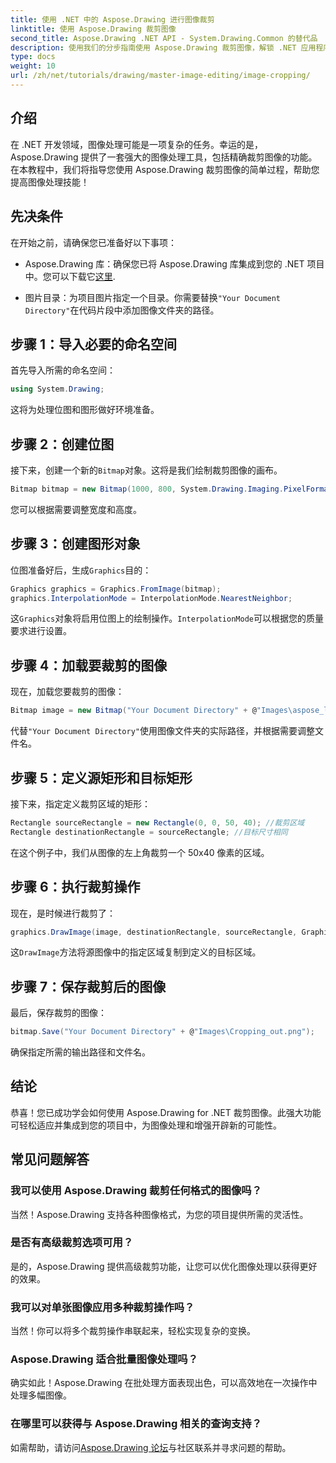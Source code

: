 ```yaml
---
title: 使用 .NET 中的 Aspose.Drawing 进行图像裁剪
linktitle: 使用 Aspose.Drawing 裁剪图像
second_title: Aspose.Drawing .NET API - System.Drawing.Common 的替代品
description: 使用我们的分步指南使用 Aspose.Drawing 裁剪图像，解锁 .NET 应用程序中图像处理的功能。本教程涵盖了您需要了解的所有内容，从创建位图到保存最终裁剪的图像。
type: docs
weight: 10
url: /zh/net/tutorials/drawing/master-image-editing/image-cropping/
---
```

## 介绍

在 .NET 开发领域，图像处理可能是一项复杂的任务。幸运的是，Aspose.Drawing 提供了一套强大的图像处理工具，包括精确裁剪图像的功能。在本教程中，我们将指导您使用 Aspose.Drawing 裁剪图像的简单过程，帮助您提高图像处理技能！

## 先决条件

在开始之前，请确保您已准备好以下事项：

- Aspose.Drawing 库：确保您已将 Aspose.Drawing 库集成到您的 .NET 项目中。您可以下载它[这里](https://releases.aspose.com/drawing/net/).
  
- 图片目录：为项目图片指定一个目录。你需要替换`"Your Document Directory"`在代码片段中添加图像文件夹的路径。

## 步骤 1：导入必要的命名空间

首先导入所需的命名空间：

```csharp
using System.Drawing;
```

这将为处理位图和图形做好环境准备。

## 步骤 2：创建位图

接下来，创建一个新的`Bitmap`对象。这将是我们绘制裁剪图像的画布。

```csharp
Bitmap bitmap = new Bitmap(1000, 800, System.Drawing.Imaging.PixelFormat.Format32bppPArgb);
```

您可以根据需要调整宽度和高度。

## 步骤 3：创建图形对象

位图准备好后，生成`Graphics`目的：

```csharp
Graphics graphics = Graphics.FromImage(bitmap);
graphics.InterpolationMode = InterpolationMode.NearestNeighbor;
```

这`Graphics`对象将启用位图上的绘制操作。`InterpolationMode`可以根据您的质量要求进行设置。

## 步骤 4：加载要裁剪的图像

现在，加载您要裁剪的图像：

```csharp
Bitmap image = new Bitmap("Your Document Directory" + @"Images\aspose_logo.png");
```

代替`"Your Document Directory"`使用图像文件夹的实际路径，并根据需要调整文件名。

## 步骤 5：定义源矩形和目标矩形

接下来，指定定义裁剪区域的矩形：

```csharp
Rectangle sourceRectangle = new Rectangle(0, 0, 50, 40); //裁剪区域
Rectangle destinationRectangle = sourceRectangle; //目标尺寸相同
```

在这个例子中，我们从图像的左上角裁剪一个 50x40 像素的区域。

## 步骤 6：执行裁剪操作

现在，是时候进行裁剪了：

```csharp
graphics.DrawImage(image, destinationRectangle, sourceRectangle, GraphicsUnit.Pixel);
```

这`DrawImage`方法将源图像中的指定区域复制到定义的目标区域。

## 步骤 7：保存裁剪后的图像

最后，保存裁剪的图像：

```csharp
bitmap.Save("Your Document Directory" + @"Images\Cropping_out.png");
```

确保指定所需的输出路径和文件名。

## 结论

恭喜！您已成功学会如何使用 Aspose.Drawing for .NET 裁剪图像。此强大功能可轻松适应并集成到您的项目中，为图像处理和增强开辟新的可能性。

## 常见问题解答

### 我可以使用 Aspose.Drawing 裁剪任何格式的图像吗？

当然！Aspose.Drawing 支持各种图像格式，为您的项目提供所需的灵活性。

### 是否有高级裁剪选项可用？

是的，Aspose.Drawing 提供高级裁剪功能，让您可以优化图像处理以获得更好的效果。

### 我可以对单张图像应用多种裁剪操作吗？

当然！你可以将多个裁剪操作串联起来，轻松实现复杂的变换。

### Aspose.Drawing 适合批量图像处理吗？

确实如此！Aspose.Drawing 在批处理方面表现出色，可以高效地在一次操作中处理多幅图像。

### 在哪里可以获得与 Aspose.Drawing 相关的查询支持？

如需帮助，请访问[Aspose.Drawing 论坛](https://forum.aspose.com/c/diagram/17)与社区联系并寻求问题的帮助。